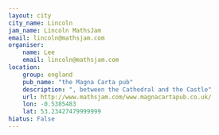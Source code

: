 ```yaml
---
layout: city                                           
city_name: Lincoln                                                               
jam_name: Lincoln MathsJam
email: lincoln@mathsjam.com
organiser:
    name: Lee
    email: lincoln@mathsjam.com
location:
    group: england
    pub_name: "the Magna Carta pub"
    description: ", between the Cathedral and the Castle"
    url: http://www.mathsjam.com/www.magnacartapub.co.uk/
    lon: -0.5385483
    lat: 53.23427479999999
hiatus: False
---
```

